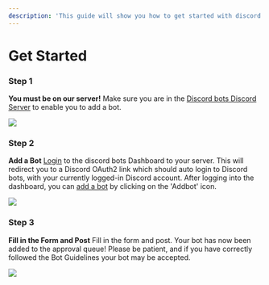 ```yaml
---
description: 'This guide will show you how to get started with discord bots, and add a discord bot here.'
---
```


# Get Started

### Step 1

**You must be on our server!** Make sure you are in the [Discord bots Discord Server](https://discord.gg/XmMU6PXN9t) to enable you to add a bot.

![](https://media.discordapp.net/attachments/840862485287534593/855340757884076062/Screenshot_20210618_122841.jpg)

### Step 2

**Add a Bot** [Login]([https://dbots.ml/login) to the discord bots Dashboard to your server. This will redirect you to a Discord OAuth2 link which should auto login to Discord bots, with your currently logged-in Discord account. After logging into the dashboard, you can [add a bot](https://dbots.ml/addbot) by clicking on the 'Addbot' icon.

![](https://media.discordapp.net/attachments/840862485287534593/855340528442802196/Screenshot_20210618_122648.jpg)

### Step 3

**Fill in the Form and Post** Fill in the form and post. Your bot has now been added to the approval queue! Please be patient, and if you have correctly followed the Bot Guidelines your bot may be accepted.

![](https://media.discordapp.net/attachments/840862485287534593/855340528249208842/Screenshot_20210618_122742.jpg)

